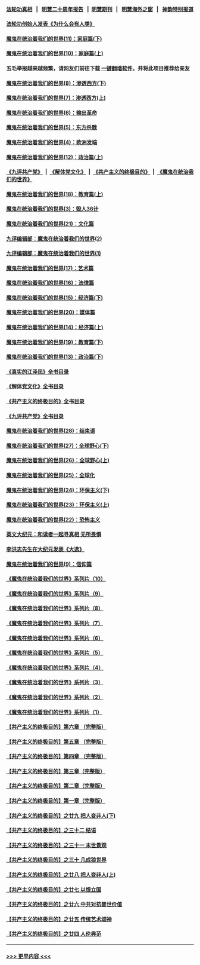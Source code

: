 #### [法轮功真相](https://github.com/gfw-breaker/truth/blob/master/README.md?t=0) &nbsp;&nbsp;|&nbsp;&nbsp; [明慧二十周年报告](https://github.com/gfw-breaker/mh-reports/blob/master/README.md?t=0) &nbsp;&nbsp;|&nbsp;&nbsp;[明慧期刊](https://github.com/gfw-breaker/mh-qikan) &nbsp;&nbsp;|&nbsp;&nbsp; [明慧海外之窗](https://github.com/gfw-breaker/mh-news/blob/master/README.md?t=0) &nbsp;&nbsp;|&nbsp;&nbsp; [神韵特别报道](https://github.com/gfw-breaker/mh-news/blob/master/shenyun.md?t=0)
#### [法轮功创始人发表《为什么会有人类》](../pages/nsc422/n13912117.md?t=04140643) 
#### [魔鬼在统治着我们的世界(11)：家庭篇(下)](../pages/nsc422/n10440961.md?t=04140643) 
#### [魔鬼在统治着我们的世界(10)：家庭篇(上)](../pages/nsc422/n10435448.md?t=04140643) 
#### 五毛举报越来越频繁，请网友们前往下载 [一键翻墙软件](https://github.com/gfw-breaker/ssr-accounts)，并将此项目推荐给亲友
#### [魔鬼在统治着我们的世界(8)：渗透西方(下)](../pages/nsc422/n10429603.md?t=04140643) 
#### [魔鬼在统治着我们的世界(7)：渗透西方(上)](../pages/nsc422/n10426013.md?t=04140643) 
#### [魔鬼在统治着我们的世界(6)：输出革命](../pages/nsc422/n10421536.md?t=04140643) 
#### [魔鬼在统治着我们的世界(5)：东方杀戮](../pages/nsc422/n10417707.md?t=04140643) 
#### [魔鬼在统治着我们的世界(4)：欧洲发端](../pages/nsc422/n10414890.md?t=04140643) 
#### [魔鬼在统治着我们的世界(12)：政治篇(上)](../pages/nsc422/n10444576.md?t=04140643) 
#### [《九评共产党》](https://github.com/begood0513/9ping.md/blob/master/README.md) &nbsp;|&nbsp; [《解体党文化》](../../../../jtdwh.md/blob/master/README.md)  &nbsp;|&nbsp; [《共产主义的终极目的》](../../../../gczydzjmd.md/blob/master/README.md) &nbsp;|&nbsp; [《魔鬼在统治我们的世界》](../../../../mgztzwmdsj.md/blob/master/README.md) 
#### [魔鬼在统治着我们的世界(18)：教育篇(上)](../pages/nsc422/n10526970.md?t=04140643) 
#### [魔鬼在统治着我们的世界(3)：毁人36计](../pages/nsc422/n10411583.md?t=04140643) 
#### [魔鬼在统治着我们的世界(21)：文化篇](../pages/nsc422/n10597706.md?t=04140643) 
#### [九评编辑部：魔鬼在统治着我们的世界(2)](../pages/nsc422/n10410036.md?t=04140643) 
#### [九评编辑部：魔鬼在统治着我们的世界(1)](../pages/nsc422/n10406825.md?t=04140643) 
#### [魔鬼在统治着我们的世界(17)：艺术篇](../pages/nsc422/n10499093.md?t=04140643) 
#### [魔鬼在统治着我们的世界(16)：法律篇](../pages/nsc422/n10485969.md?t=04140643) 
#### [魔鬼在统治着我们的世界(15)：经济篇(下)](../pages/nsc422/n10469975.md?t=04140643) 
#### [魔鬼在统治着我们的世界(20)：媒体篇](../pages/nsc422/n10586579.md?t=04140643) 
#### [魔鬼在统治着我们的世界(14)：经济篇(上)](../pages/nsc422/n10457370.md?t=04140643) 
#### [魔鬼在统治着我们的世界(19)：教育篇(下)](../pages/nsc422/n10564808.md?t=04140643) 
#### [魔鬼在统治着我们的世界(13)：政治篇(下)](../pages/nsc422/n10448270.md?t=04140643) 
#### [《真实的江泽民》全书目录](../pages/nsc422/n13721399.md?t=04140643) 
#### [《解体党文化》全书目录](../pages/nsc422/n13721157.md?t=04140643) 
#### [《共产主义的终极目的》全书目录](../pages/nsc422/n13721048.md?t=04140643) 
#### [《九评共产党》全书目录](../pages/nsc422/n13708085.md?t=04140643) 
#### [魔鬼在统治着我们的世界(28)：结束语](../pages/nsc422/n10936246.md?t=04140643) 
#### [魔鬼在统治着我们的世界(27)：全球野心(下)](../pages/nsc422/n10928319.md?t=04140643) 
#### [魔鬼在统治着我们的世界(26)：全球野心(上)](../pages/nsc422/n10900318.md?t=04140643) 
#### [魔鬼在统治着我们的世界(25)：全球化](../pages/nsc422/n10788205.md?t=04140643) 
#### [魔鬼在统治着我们的世界(24)：环保主义(下)](../pages/nsc422/n10695307.md?t=04140643) 
#### [魔鬼在统治着我们的世界(23)：环保主义(上)](../pages/nsc422/n10688613.md?t=04140643) 
#### [魔鬼在统治着我们的世界(22)：恐怖主义](../pages/nsc422/n10614727.md?t=04140643) 
#### [英文大纪元：和读者一起寻真相 无所畏惧](../pages/nsc422/n12542027.md?t=04140643) 
#### [李洪志先生在大纪元发表《大选》](../pages/nsc422/n12534746.md?t=04140643) 
#### [魔鬼在统治着我们的世界(9)：信仰篇](../pages/nsc422/n10432159.md?t=04140643) 
#### [《魔鬼在统治着我们的世界》系列片（10）](../pages/nsc422/n12292670.md?t=04140643) 
#### [《魔鬼在统治着我们的世界》系列片（9）](../pages/nsc422/n12290859.md?t=04140643) 
#### [《魔鬼在统治着我们的世界》系列片（8）](../pages/nsc422/n12287445.md?t=04140643) 
#### [《魔鬼在统治着我们的世界》系列片（7）](../pages/nsc422/n12283425.md?t=04140643) 
#### [《魔鬼在统治着我们的世界》系列片（6）](../pages/nsc422/n12282314.md?t=04140643) 
#### [《魔鬼在统治着我们的世界》系列片（5）](../pages/nsc422/n12281419.md?t=04140643) 
#### [《魔鬼在统治着我们的世界》系列片（4）](../pages/nsc422/n12274024.md?t=04140643) 
#### [《魔鬼在统治着我们的世界》系列片（3）](../pages/nsc422/n12271322.md?t=04140643) 
#### [《魔鬼在统治着我们的世界》系列片（2）](../pages/nsc422/n12269049.md?t=04140643) 
#### [《魔鬼在统治着我们的世界》系列片（1）](../pages/nsc422/n12267575.md?t=04140643) 
#### [【共产主义的终极目的】第六章 （完整版）](../pages/nsc422/n11428913.md?t=04140643) 
#### [【共产主义的终极目的】第五章 （完整版）](../pages/nsc422/n11428912.md?t=04140643) 
#### [【共产主义的终极目的】第四章 （完整版）](../pages/nsc422/n11428907.md?t=04140643) 
#### [【共产主义的终极目的】第三章（完整版）](../pages/nsc422/n11428848.md?t=04140643) 
#### [【共产主义的终极目的】第二章（完整版）](../pages/nsc422/n11428831.md?t=04140643) 
#### [【共产主义的终极目的】第一章（完整版）](../pages/nsc422/n11417651.md?t=04140643) 
#### [【共产主义的终极目的】之廿九 把人变非人(下)](../pages/nsc422/n11344140.md?t=04140643) 
#### [【共产主义的终极目的】之三十二 结语](../pages/nsc422/n11360535.md?t=04140643) 
#### [【共产主义的终极目的】之三十一 末世景观](../pages/nsc422/n11351129.md?t=04140643) 
#### [【共产主义的终极目的】之三十 几成狼世界](../pages/nsc422/n11348280.md?t=04140643) 
#### [【共产主义的终极目的】之廿八 把人变非人(上)](../pages/nsc422/n11340492.md?t=04140643) 
#### [【共产主义的终极目的】之廿七 以恨立国](../pages/nsc422/n11336944.md?t=04140643) 
#### [【共产主义的终极目的】之廿六 中共对抗普世价值](../pages/nsc422/n11324785.md?t=04140643) 
#### [【共产主义的终极目的】之廿五 传统艺术颂神](../pages/nsc422/n11296396.md?t=04140643) 
#### [【共产主义的终极目的】之廿四 人伦典范](../pages/nsc422/n11296397.md?t=04140643) 

----
#### [ >>> 更早内容 <<< ](../indexes/nsc422-earlier.md)
